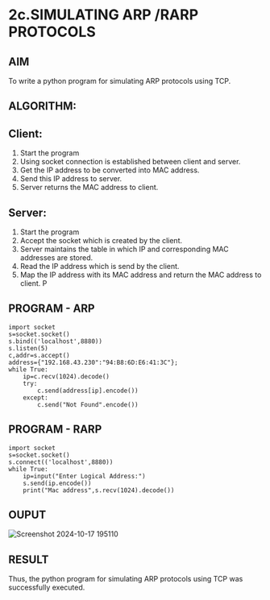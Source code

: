 # 2c.SIMULATING ARP /RARP PROTOCOLS
## AIM
To write a python program for simulating ARP protocols using TCP.
## ALGORITHM:
## Client:
1. Start the program
2. Using socket connection is established between client and server.
3. Get the IP address to be converted into MAC address.
4. Send this IP address to server.
5. Server returns the MAC address to client.
## Server:
1. Start the program
2. Accept the socket which is created by the client.
3. Server maintains the table in which IP and corresponding MAC addresses are
stored.
4. Read the IP address which is send by the client.
5. Map the IP address with its MAC address and return the MAC address to client.
P
## PROGRAM - ARP
```
import socket
s=socket.socket()
s.bind(('localhost',8880))
s.listen(5)
c,addr=s.accept()
address={"192.168.43.230":"94:B8:6D:E6:41:3C"};
while True:
    ip=c.recv(1024).decode()
    try:
        c.send(address[ip].encode())
    except:
        c.send("Not Found".encode())
```
## PROGRAM - RARP
```
import socket
s=socket.socket()
s.connect(('localhost',8880))
while True:
    ip=input("Enter Logical Address:")
    s.send(ip.encode())
    print("Mac address",s.recv(1024).decode())

```
## OUPUT 
![Screenshot 2024-10-17 195110](https://github.com/user-attachments/assets/7d234017-5d56-485d-92b5-a8f4c843af18)

## RESULT
Thus, the python program for simulating ARP protocols using TCP was successfully 
executed.
